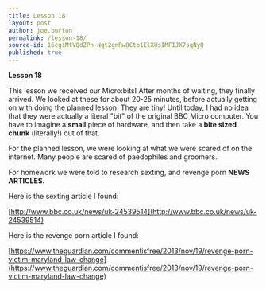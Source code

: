 ```yaml
---
title: Lesson 18
layout: post
author: joe.burton
permalink: /lesson-18/
source-id: 16cgiMtVQdZPh-Nqt2gnRw8Cto1ElXUsIMFIJX7sqNyQ
published: true
---
```

**Lesson 18**

This lesson we received our Micro:bits! After months of waiting, they finally arrived. We looked at these for about 20-25 minutes, before actually getting on with doing the planned lesson. They are tiny! Until today, I had no idea that they were actually a literal "bit" of the original BBC Micro computer. You have to imagine a **small** piece of hardware, and then take a **bite sized** **chunk** (literally!) out of that.

For the planned lesson, we were looking at what we were scared of on the internet. Many people are scared of paedophiles and groomers.

For homework we were told to research sexting, and revenge porn **NEWS ARTICLES.**

Here is the sexting article I found:

[http://www.bbc.co.uk/news/uk-24539514](http://www.bbc.co.uk/news/uk-24539514)

Here is the revenge porn article I found:

[https://www.theguardian.com/commentisfree/2013/nov/19/revenge-porn-victim-maryland-law-change](https://www.theguardian.com/commentisfree/2013/nov/19/revenge-porn-victim-maryland-law-change)

